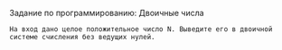 Задание по программированию: Двоичные числа

	На вход дано целое положительное число N. Выведите его в двоичной 
	системе счисления без ведущих нулей.